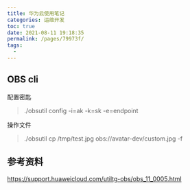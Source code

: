 ```yaml
---
title: 华为云使用笔记
categories: 运维开发
toc: true
date: 2021-08-11 19:18:35
permalink: /pages/79973f/
tags: 
  - 
---
```




## OBS cli

配置密匙

> ./obsutil config -i=ak -k=sk -e=endpoint



操作文件



> ./obsutil cp /tmp/test.jpg  obs://avatar-dev/custom.jpg -f



## 参考资料

https://support.huaweicloud.com/utiltg-obs/obs_11_0005.html

